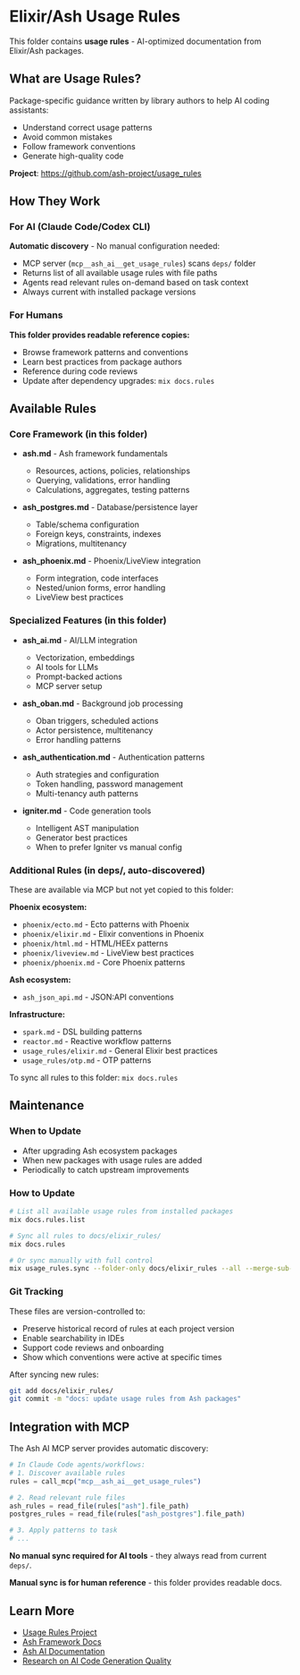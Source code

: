 # Elixir/Ash Usage Rules

This folder contains **usage rules** - AI-optimized documentation from Elixir/Ash packages.

## What are Usage Rules?

Package-specific guidance written by library authors to help AI coding assistants:
- Understand correct usage patterns
- Avoid common mistakes
- Follow framework conventions
- Generate high-quality code

**Project**: https://github.com/ash-project/usage_rules

## How They Work

### For AI (Claude Code/Codex CLI)

**Automatic discovery** - No manual configuration needed:
- MCP server (`mcp__ash_ai__get_usage_rules`) scans `deps/` folder
- Returns list of all available usage rules with file paths
- Agents read relevant rules on-demand based on task context
- Always current with installed package versions

### For Humans

**This folder provides readable reference copies:**
- Browse framework patterns and conventions
- Learn best practices from package authors
- Reference during code reviews
- Update after dependency upgrades: `mix docs.rules`

## Available Rules

### Core Framework (in this folder)

- **ash.md** - Ash framework fundamentals
  - Resources, actions, policies, relationships
  - Querying, validations, error handling
  - Calculations, aggregates, testing patterns

- **ash_postgres.md** - Database/persistence layer
  - Table/schema configuration
  - Foreign keys, constraints, indexes
  - Migrations, multitenancy

- **ash_phoenix.md** - Phoenix/LiveView integration
  - Form integration, code interfaces
  - Nested/union forms, error handling
  - LiveView best practices

### Specialized Features (in this folder)

- **ash_ai.md** - AI/LLM integration
  - Vectorization, embeddings
  - AI tools for LLMs
  - Prompt-backed actions
  - MCP server setup

- **ash_oban.md** - Background job processing
  - Oban triggers, scheduled actions
  - Actor persistence, multitenancy
  - Error handling patterns

- **ash_authentication.md** - Authentication patterns
  - Auth strategies and configuration
  - Token handling, password management
  - Multi-tenancy auth patterns

- **igniter.md** - Code generation tools
  - Intelligent AST manipulation
  - Generator best practices
  - When to prefer Igniter vs manual config

### Additional Rules (in deps/, auto-discovered)

These are available via MCP but not yet copied to this folder:

**Phoenix ecosystem:**
- `phoenix/ecto.md` - Ecto patterns with Phoenix
- `phoenix/elixir.md` - Elixir conventions in Phoenix
- `phoenix/html.md` - HTML/HEEx patterns
- `phoenix/liveview.md` - LiveView best practices
- `phoenix/phoenix.md` - Core Phoenix patterns

**Ash ecosystem:**
- `ash_json_api.md` - JSON:API conventions

**Infrastructure:**
- `spark.md` - DSL building patterns
- `reactor.md` - Reactive workflow patterns
- `usage_rules/elixir.md` - General Elixir best practices
- `usage_rules/otp.md` - OTP patterns

To sync all rules to this folder: `mix docs.rules`

## Maintenance

### When to Update

- After upgrading Ash ecosystem packages
- When new packages with usage rules are added
- Periodically to catch upstream improvements

### How to Update

```bash
# List all available usage rules from installed packages
mix docs.rules.list

# Sync all rules to docs/elixir_rules/
mix docs.rules

# Or sync manually with full control
mix usage_rules.sync --folder-only docs/elixir_rules --all --merge-sub-rules
```

### Git Tracking

These files are version-controlled to:
- Preserve historical record of rules at each project version
- Enable searchability in IDEs
- Support code reviews and onboarding
- Show which conventions were active at specific times

After syncing new rules:
```bash
git add docs/elixir_rules/
git commit -m "docs: update usage rules from Ash packages"
```

## Integration with MCP

The Ash AI MCP server provides automatic discovery:

```elixir
# In Claude Code agents/workflows:
# 1. Discover available rules
rules = call_mcp("mcp__ash_ai__get_usage_rules")

# 2. Read relevant rule files
ash_rules = read_file(rules["ash"].file_path)
postgres_rules = read_file(rules["ash_postgres"].file_path)

# 3. Apply patterns to task
# ...
```

**No manual sync required for AI tools** - they always read from current `deps/`.

**Manual sync is for human reference** - this folder provides readable docs.

## Learn More

- [Usage Rules Project](https://github.com/ash-project/usage_rules)
- [Ash Framework Docs](https://hexdocs.pm/ash)
- [Ash AI Documentation](https://hexdocs.pm/ash_ai)
- [Research on AI Code Generation Quality](https://github.com/ash-project/evals/blob/main/reports/flagship.md)
